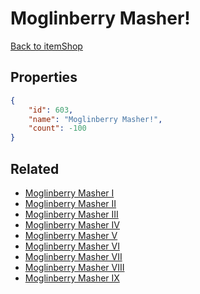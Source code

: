 # Moglinberry Masher!

<no description available>

[Back to itemShop](../item-shops.md)

## Properties

```json
{
    "id": 603,
    "name": "Moglinberry Masher!",
    "count": -100
}
```

## Related

- [Moglinberry Masher I](../items/18349-moglinberry-masher-i.md)
- [Moglinberry Masher II](../items/18350-moglinberry-masher-ii.md)
- [Moglinberry Masher III](../items/18351-moglinberry-masher-iii.md)
- [Moglinberry Masher IV](../items/18352-moglinberry-masher-iv.md)
- [Moglinberry Masher V](../items/18353-moglinberry-masher-v.md)
- [Moglinberry Masher VI](../items/18354-moglinberry-masher-vi.md)
- [Moglinberry Masher VII](../items/18355-moglinberry-masher-vii.md)
- [Moglinberry Masher VIII](../items/18356-moglinberry-masher-viii.md)
- [Moglinberry Masher IX](../items/18357-moglinberry-masher-ix.md)

